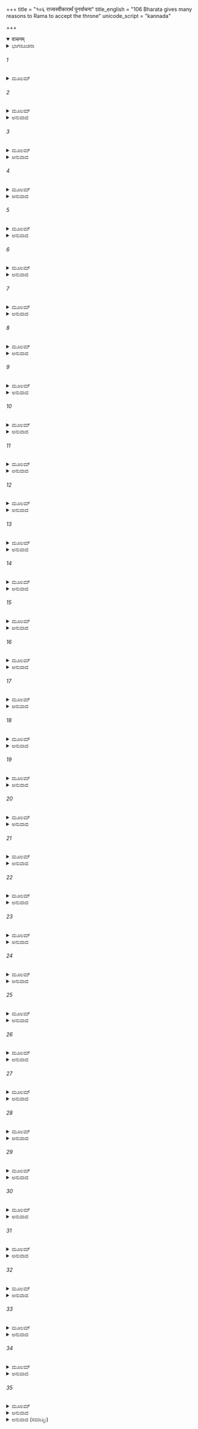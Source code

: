 +++
title = "१०६ राज्यस्वीकारार्थं पुनर्याचना"
title_english = "106 Bharata gives many reasons to Rama to accept the throne"
unicode_script = "kannada"

+++
<details open><summary>वाचनम्</summary>

<div class="audioEmbed"  caption="श्रीराम-हरिसीताराममूर्ति-घनपाठिभ्यां वचनम्" src="https://archive.org/download/Ramayana-recitation-Sriram-harisItArAmamUrti-Ghanapaati-v2/Kanda_2/Kanda_2_AYK-106-Raajya_Sweekaarardham_Punaryaachana.mp3"></div>
</details>



<details><summary>ಭಾಗಸೂಚನಾ</summary>

ಭರತನು ಶ್ರೀರಾಮನನ್ನು ಅಯೋಧ್ಯೆಗೆ ಹಿಂದಿರುಗಲು ಮತ್ತು ರಾಜ್ಯವನ್ನು ಸ್ವೀಕರಿಸಲು ಪುನಃ ಪ್ರಾರ್ಥಿಸಿದುದು
</details>

###### 1


<details><summary>ಮೂಲಮ್</summary>

ಏವಮುಕ್ತ್ವಾ ತು ವಿರತೇ ರಾಮೇ ವಚನಮರ್ಥವತ್ ।  
ತತೋ ಮಂದಾಕಿನೀತೀರೇ ರಾಮಂ ಪ್ರಕೃತಿವತ್ಸಲಮ್ ॥
</details>

###### 2


<details><summary>ಮೂಲಮ್</summary>

ಉವಾಚ ಭರತಶ್ಚಿತ್ರಂ ಧಾರ್ಮಿಕೋ ಧಾರ್ಮಿಕಂ ವಚಃ ।  
ಕೋ ಹಿ ಸ್ಯಾದೀದೃಶೋ ಲೋಕೇಯಾದೃಶಸ್ತ್ವಮರಿಂದಮ ॥
</details>

<details><summary>ಅನುವಾದ</summary>

ಇಂತಹ ಅರ್ಥಯುಕ್ತ ವಚನಗಳನ್ನು ಹೇಳಿ ಶ್ರೀರಾಮನು ಸುಮ್ಮನಾದಾಗ ಧರ್ಮಾತ್ಮಾ ಭರತನು ಮಂದಾಕಿನೀ ತೀರದಲ್ಲಿ ಪ್ರಜಾವತ್ಸಲ ಧರ್ಮಾತ್ಮಾ ಶ್ರೀರಾಮನಲ್ಲಿ ಹೀಗೆ ಹೇಳಿದನು - ಶತ್ರುದಮನ ರಘುವೀರನೇ! ಈ ಜಗತ್ತಿನಲ್ಲಿ ನಿನ್ನಂತಹವನು ಬೇರೆ ಯಾರು ಇರಬಲ್ಲನು.॥1-2॥
</details>

###### 3


<details><summary>ಮೂಲಮ್</summary>

ನ ತ್ವಾಂ ಪ್ರವ್ಯಥಯೇದ್ದುಖಂ ಪ್ರೀತಿರ್ವಾ ನ ಪ್ರಹರ್ಷಯೇತ್ ।  
ಸಮ್ಮತಶ್ಚಾಸಿ ವೃದ್ಧಾನಾಂ ತಾಂಶ್ಚ ಪೃಚ್ಛಸಿ ಸಂಶಯಾನ್ ॥
</details>

<details><summary>ಅನುವಾದ</summary>

ಯಾವುದೇ ದುಃಖವು ನಿನ್ನನ್ನು ವ್ಯಥಿತನನ್ನಾಗಿಸಲಾರದು. ಎಷ್ಟೇ ಪ್ರಿಯವಾದ ಮಾತಾಗಿದ್ದರೂ ನಿನ್ನನ್ನು ಹರ್ಷಿತ ವಾಗಿಸಲಾರದು. ವೃದ್ಧರಿಗೆ ಸಮ್ಮಾನನೀಯನಾಗಿದ್ದರೂ ನೀನು ಅವರಲ್ಲಿ ಸಂಶಯದ ಮಾತನ್ನು ಕೇಳುತ್ತಿರುವೆ.॥3॥
</details>

###### 4


<details><summary>ಮೂಲಮ್</summary>

ಯಥಾ ಮೃತಸ್ತಥಾ ಜೀವನ್ ಯಥಾಸತಿ ತಥಾಸತಿ ।  
ಯಸ್ಯೈಷ ಬುದ್ಧಿಲಾಭಃ ಸ್ಯಾತ್ ಪರಿತಪ್ಯೇತ ಕೇನ ಸಃ ॥
</details>

<details><summary>ಅನುವಾದ</summary>

ದೇಹದಿಂದ ಅಗಲಿದ ಜೀವಿಗೆ ತನ್ನ ಶರೀರಾದಿಗಳಲ್ಲಿ ಯಾವುದೇ ಸಂಬಂಧವಿರುವುದಿಲ್ಲವೋ ಹಾಗೆಯೇ ದೇಹದಲ್ಲಿ ಇರುವಾಗಲೇ ಅವುಗಳ ಸಂಬಂಧದಿಂದ ರಹಿತನಾಗಿರಬೇಕು. ವಸ್ತುವಿನ ಅಭಾವದಲ್ಲಿ ಅದರ ಕುರಿತು ರಾಗ-ದ್ವೇಷಗಳು ಇರುವುದಿಲ್ಲವೋ ಹಾಗೆಯೇ ಅವುಗಳು ಇದ್ದಾಗಲೂ ಮನುಷ್ಯನು ರಾಗ-ದ್ವೇಷರಹಿತನಾಗಿರಬೇಕು. ಇಂತಹ ವಿವೇಕಯುಕ್ತ ಬುದ್ಧಿ ಪ್ರಾಪ್ತವಾದಾಗ ಅವನಿಗೆ ಸಂತಾಪ ಏಕೆ ಆಗುತ್ತದೆ.॥4॥
</details>

###### 5


<details><summary>ಮೂಲಮ್</summary>

ಪರಾವರಜ್ಞೋ ಯಶ್ಚ ಸ್ಯಾದ್ ಯಥಾ ತ್ವಂ ಮನುಜಾಧಿಪ ।  
ಸ ಏವ ವ್ಯಸನಂ ಪ್ರಾಪ್ಯ ನ ವಿಷೀದಿತುಮರ್ಹತಿ ॥
</details>

<details><summary>ಅನುವಾದ</summary>

ನರೇಶ್ವರನೇ! ನಿಮ್ಮಂತೆ ಆತ್ಮಾ ಮತ್ತು ಅನಾತ್ಮಾ ಇವುಗಳ ಜ್ಞಾನವುಳ್ಳವನೇ ಸಂಕಟದಲ್ಲಿ ಸಿಲುಕಿದರೂ ವಿಷಾದಿಸುವುದಿಲ್ಲ.॥5॥
</details>

###### 6


<details><summary>ಮೂಲಮ್</summary>

ಅಮರೋಪಮಸತ್ತ್ವಸ್ತ್ವಂ ಮಹಾತ್ಮಾ ಸತ್ಯಸಂಗರಃ ।  
ಸರ್ವಜ್ಞಃ ಸರ್ವದರ್ಶೀ ಚ ಬುದ್ಧಿಮಾಂಶ್ಚಾಸಿ ರಾಘವ ॥
</details>

<details><summary>ಅನುವಾದ</summary>

ರಘುನಂದನ! ನೀನು ದೇವತೆಗಳಂತೆ ಸತ್ತ್ವಗುಣ ಸಂಪನ್ನ, ಮಹಾತ್ಮಾ, ಸತ್ಯಪ್ರತಿಜ್ಞ, ಸರ್ವಜ್ಞ, ಎಲ್ಲರ ಸಾಕ್ಷಿ ಮತ್ತು ಬುದ್ಧಿವಂತನಾಗಿರುವೆ.॥6॥
</details>

###### 7


<details><summary>ಮೂಲಮ್</summary>

ನ ತ್ವಾಮೇವಂಗುಣೈರ್ಯುಕ್ತಂ ಪ್ರಭವಾಭವಕೋವಿದಮ್ ।  
ಅವಿಷಹ್ಯತಮಂ ದುಃಖಮಾಸಾದಯಿತುಮರ್ಹತಿ ॥
</details>

<details><summary>ಅನುವಾದ</summary>

ಇಂತಹ ಉತ್ತಮ ಗುಣಗಳಿಂದ ಕೂಡಿದ ಮತ್ತು ಜನ್ಮ-ಮರಣದ ರಹಸ್ಯವನ್ನು ತಿಳಿದಿರುವ ನಿನ್ನ ಬಳಿಗೆ ಅಸಹ್ಯ ದುಃಖವು ಬರಲಾರದು.॥7॥
</details>

###### 8


<details><summary>ಮೂಲಮ್</summary>

ಪ್ರೋಷಿತೇ ಮಯಿ ಯತ್ಪಾಪಂ ಮಾತ್ರಾ ಮತ್ಕಾರಣಾತ್ಕೃತಮ್ ।  
ಕ್ಷುದ್ರಯಾ ತದನಿಷ್ಟಂ ಮೇ ಪ್ರಸೀದತು ಭವಾನ್ಮಮ ॥
</details>

<details><summary>ಅನುವಾದ</summary>

ನಾನು ಪರದೇಶದಲ್ಲಿದ್ದಾಗ ನೀಚ ವಿಚಾರವುಳ್ಳ ನನ್ನ ತಾಯಿಯು ನನಗಾಗಿ ಮಾಡಿದ ಪಾಪವು ನನಗೆ ಇಷ್ಟವಿಲ್ಲ; ಆದ್ದರಿಂದ ನೀನು ಅದನ್ನು ಕ್ಷಮಿಸಿ ನನ್ನ ಮೇಲೆ ಪ್ರಸನ್ನನಾಗ.॥8॥
</details>

###### 9


<details><summary>ಮೂಲಮ್</summary>

ಧರ್ಮಬಂಧೇನ ಬದ್ಧೋಽಸ್ಮಿ ತೇನೇಮಾಂ ನೇಹ ಮಾತರಮ್ ।  
ಹನ್ಮಿ ತೀವ್ರೇಣ ದಂಡೇನ ದಂಡಾರ್ಹಾಂ ಪಾಪಕಾರಿಣೀಮ್ ॥
</details>

<details><summary>ಅನುವಾದ</summary>

ನಾನು ಧರ್ಮ ಬಂಧನದಲ್ಲಿ ಬಂಧಿತನಾಗಿದ್ದೇನೆ, ಅದಕ್ಕಾಗಿ ಈ ಪಾಪ ಮಾಡಿರುವ ಹಾಗೂ ದಂಡನೀಯ ತಾಯಿಯನ್ನು ನಾನು ಕಠೋರ ದಂಡವನ್ನು ವಿಧಿಸಿ ಕೊಲ್ಲಲಾರೆನು.॥9॥
</details>

###### 10


<details><summary>ಮೂಲಮ್</summary>

ಕಥಂ ದಶರಥಾಜ್ಜಾತಃ ಶುಭಾಭಿಜನಕರ್ಮಣಃ ।  
ಜಾನನ್ ಧರ್ಮಮಧರ್ಮಂ ಚ ಕುರ್ಯಾಂ ಕರ್ಮ ಜುಗುಪ್ಸಿತಮ್ ॥
</details>

<details><summary>ಅನುವಾದ</summary>

ಕುಲ ಮತ್ತು ಕರ್ಮ ಎರಡೂ ಶುಭವಾಗಿದ್ದ ಮಹಾರಾಜರಿಂದ ಹುಟ್ಟಿ, ಧರ್ಮ ಮತ್ತು ಅಧರ್ಮಗಳನ್ನು ತಿಳಿದುಕೊಂಡು ನಾನು ಮಾತೃವಧರೂಪೀ ಲೋಕನಿಂದಿತ ಕರ್ಮ ಹೇಗೆ ಮಾಡಲಿ.॥10॥
</details>

###### 11


<details><summary>ಮೂಲಮ್</summary>

ಗುರುಃ ಕ್ರಿಯಾವಾನ್ ವೃದ್ಧಶ್ಚ ರಾಜಾ ಪ್ರೇತಃ ಪಿತೇತಿ ಚ ।  
ತಾತಂ ನ ಪರಿಗರ್ಹೇಽಯಂ ದೈವತಂ ಚೇತಿ ಸಂಸದಿ ॥
</details>

<details><summary>ಅನುವಾದ</summary>

ಮಹಾರಾಜರು ನನ್ನ ಗುರುಗಳು, ಶ್ರೇಷ್ಠ ಯಜ್ಞಕರ್ಮ ಮಾಡುವವರು, ವೃದ್ಧರೂ, ರಾಜರೂ, ತಂದೆಯೂ ಮತ್ತು ದೇವತೆಯೂ ಆಗಿದ್ದರು. ಈಗ ಪರಲೋಕವಾಸಿಗಳಾಗಿದ್ದಾರೆ, ಆದ್ದರಿಂದ ತುಂಬಿದ ಸಭೆಯಲ್ಲಿ ಅವರನ್ನು ನಿಂದಿಸುವುದಿಲ್ಲ.॥11॥
</details>

###### 12


<details><summary>ಮೂಲಮ್</summary>

ಕೋ ಹಿ ಧರ್ಮಾರ್ಥಯೋರ್ಹೀನಮೀದೃಶಂ ಕರ್ಮ ಕಿಲ್ಬಿಷಮ್ ।  
ಸ್ತ್ರಿಯಃ ಪ್ರಿಯಚಿಕೀರ್ಷುಃ ಸನ್ ಕುರ್ಯಾದ್ಧರ್ಮಜ್ಞ ಧರ್ಮವಿತ್ ॥
</details>

<details><summary>ಅನುವಾದ</summary>

ಧರ್ಮಜ್ಞ ರಘುನಂದನ! ಧರ್ಮವನ್ನು ತಿಳಿದಿದ್ದರೂ ಪತ್ನಿಗೆ ಪ್ರಿಯವನ್ನುಂಟುಮಾಡುವ ಇಚ್ಛೆಯಿಂದ ಇಂತಹ ಧರ್ಮ ಮತ್ತು ಅರ್ಥಹೀನ ಕುತ್ಸಿತ ಕರ್ಮವನ್ನು ಯಾವ ಮನುಷ್ಯನು ತಾನೇ ಮಾಡಬಲ್ಲನು.॥12॥
</details>

###### 13


<details><summary>ಮೂಲಮ್</summary>

ಅಂತಕಾಲೇ ಹಿ ಭೂತಾನಿ ಮುಹ್ಯಂತೀತಿ ಪುರಾಶ್ರುತಿಃ ।  
ರಾಜ್ಞೈವಂ ಕುರ್ವತಾ ಲೋಕೇ ಪ್ರತ್ಯಕ್ಷಾ ಸಾ ಶ್ರುತಿಃ ಕೃತಾ ॥
</details>

<details><summary>ಅನುವಾದ</summary>

‘ಅಂತ್ಯ ಕಾಲದಲ್ಲಿ ಎಲ್ಲ ಪ್ರಾಣಿಗಳು ಮೋಹಿತರಾಗುತ್ತಾರೆ - ಅವರ ಬುದ್ಧಿನಷ್ಟವಾಗುತ್ತದೆ’ ಎಂಬ ಲೋಕೋಕ್ತಿ ಇದೆ. ದಶರಥ ಮಹಾರಾಜರು ಇಂತಹ ಕಠೋರ ಕರ್ಮಮಾಡಿ ಆ ಲೋಕೋಕ್ತಿಯನ್ನು ಸತ್ಯವಾಗಿಸಿದರು.॥13॥
</details>

###### 14


<details><summary>ಮೂಲಮ್</summary>

ಸಾರ್ಧ್ವರ್ಥಮಭಿಸಂಧಾಯ ಕ್ರೋಧಾನ್ಮೋಹಾಚ್ಚ ಸಾಹಸಾತ್ ।  
ತಾತಸ್ಯ ಯದತೀಕ್ರಾಂತಂ ಪ್ರತ್ಯಾಹರತು ತದ್ ಭವಾನ್ ॥
</details>

<details><summary>ಅನುವಾದ</summary>

ತಂದೆಯವರು ಕ್ರೋಧ, ಮೋಹ ಮತ್ತು ಸಾಹಸದಿಂದ ಸರಿ ಎಂದು ತಿಳಿದು ಮಾಡಿದ ಧರ್ಮದ ಉಲ್ಲಂಘನೆಯನ್ನು ನೀನು ಸರಿಪಡಿಸು - ಅದರ ಸುಧಾರಣೆ ಮಾಡು.॥14॥
</details>

###### 15


<details><summary>ಮೂಲಮ್</summary>

ಪಿತುರ್ಹಿ ಸಮತಿಕ್ರಾಂತಂ ಪುತ್ರೋ ಯಃ ಸಾಧು ಮನ್ಯತೇ ।  
ತದಪತ್ಯಂ ಮತಂ ಲೋಕೇ ವಿಪರೀತಮತೋಽನ್ಯಥಾ ॥
</details>

<details><summary>ಅನುವಾದ</summary>

ತಂದೆಯು ಮಾಡಿದ ತಪ್ಪನ್ನು ಯಾವ ಪುತ್ರನು ಸರಿಪಡಿಸುವನೋ, ಅವನೇ ಲೋಕದಲ್ಲಿ ಉತ್ತಮ ಸಂತಾನವೆಂದು ತಿಳಿಯಲಾಗಿದೆ. ಇದಕ್ಕೆ ವಿಪರೀತವಾಗಿ ನಡೆಯುವವನು ಪಿತನ ಶ್ರೇಷ್ಠಸಂತಾನವಲ್ಲ.॥15॥
</details>

###### 16


<details><summary>ಮೂಲಮ್</summary>

ತದಪತ್ಯಂ ಭವಾನಸ್ತು ಮಾ ಭವಾನ್ ದುಷ್ಕೃತಂ ಪಿತುಃ ।  
ಅತಿ ಯತ್ ತತ್ ಕೃತಂ ಕರ್ಮ ಲೋಕೇಧೀರವಿಗರ್ಹಿತಮ್ ॥
</details>

<details><summary>ಅನುವಾದ</summary>

ಆದ್ದರಿಂದ ನೀನು ಪಿತನ ಯೋಗ್ಯ ಸಂತಾನವಾಗಿರು. ಅವರ ಅನುಚಿತ ಕರ್ಮವನ್ನು ಸಮರ್ಥಿಸಬೇಡ. ಅವರು ಈಗ ಮಾಡಿದುದು ಧರ್ಮದ ಮೇರೆ ಮೀರಿದುದು. ಜಗತ್ತಿನಲ್ಲಿ ಧೀರಪುರುಷರು ಅದನ್ನು ನಿಂದಿಸುತ್ತಾರೆ.॥16॥
</details>

###### 17


<details><summary>ಮೂಲಮ್</summary>

ಕೈಕೇಯೀಂ ಮಾಂ ಚ ತಾತಂ ಚ ಸುಹೃದೋ ಬಾಂಧವಾಂಶ್ಚ ನಃ ।  
ಪೌರಜಾನಪದಾನ್ ಸರ್ವಾಂಸಾತು ಸರ್ವಮಿದಂ ಭವಾನ್ ॥
</details>

<details><summary>ಅನುವಾದ</summary>

ಕೈಕೇಯಿಯ, ನನ್ನ, ತಂದೆಯ, ಸುಹೃದರ, ಬಂಧು-ಬಾಂಧವರ, ಪುರವಾಸಿಗಳ, ರಾಷ್ಟ್ರದ ಪ್ರಜೆಯ - ಹೀಗೆ ಎಲ್ಲರ ರಕ್ಷಣೆಗಾಗಿ ನೀನು ನನ್ನ ಪ್ರಾರ್ಥನೆಯನ್ನು ಸ್ವೀಕರಿಸು.॥17॥
</details>

###### 18


<details><summary>ಮೂಲಮ್</summary>

ಕ್ವ ಚಾರಣ್ಯಂ ಕ್ವ ಚ ಕ್ಷಾತ್ರಂ ಕ್ವ ಜಟಾಃ ಕ್ವ ಚ ಪಾಲನಮ್ ।  
ಈದೃಶಂ ವ್ಯಾಹತಂ ಕರ್ಮ ನ ಭವಾನ್ ಕರ್ತುಮರ್ಹತಿ ॥
</details>

<details><summary>ಅನುವಾದ</summary>

ಎಲ್ಲಿ ವನವಾಸ, ಎಲ್ಲಿ ಕ್ಷಾತ್ರಧರ್ಮ? ಎಲ್ಲಿ ಜಟಾಧಾರಣ, ಎಲ್ಲಿ ಪ್ರಜಾಪಾಲನ? ಇಂತಹ ಪರಸ್ಪರ ವಿರೋಧಿ ಕರ್ಮವನ್ನು ನೀನು ಮಾಡಬಾರದು.॥18॥
</details>

###### 19


<details><summary>ಮೂಲಮ್</summary>

ಏಷ ಹಿ ಪ್ರಥಮೋ ಧರ್ಮಃ ಕ್ಷತ್ರಿಯಾಸ್ಯಾಭಿಷೇಚನಮ್ ।  
ಯೇನ ಶಕ್ಯಂ ಮಹಾಪ್ರಾಜ್ಞ ಪ್ರಜಾನಾಂ ಪರಿಪಾಲನಮ್ ॥
</details>

<details><summary>ಅನುವಾದ</summary>

ಮಹಾಪ್ರಾಜ್ಞನೇ! ಕ್ಷತ್ರಿಯನು ರಾಜ್ಯಾಭಿಷಿಕ್ತನಾಗುವುದು ಅವನಿಗೆ ಮೊದಲನೆಯ ಧರ್ಮವಾಗಿದೆ. ಅದರಿಂದ ಅವನು ಚೆನ್ನಾಗಿ ಪ್ರಜೆಯನ್ನು ಪಾಲಿಸಬಲ್ಲನು.॥19॥
</details>

###### 20


<details><summary>ಮೂಲಮ್</summary>

ಕಶ್ಚ ಪ್ರತ್ಯಕ್ಷಮುತ್ಸೃಜ್ಯ ಸಂಶಯಸ್ಥಮಲಕ್ಷಣಮ್ ।  
ಆಯತಿಸ್ಥಂ ಚರೇದ್ಧರ್ಮಂ ಕ್ಷತ್ರಬಂಧುರನಿಶ್ಚಿತಮ್ ॥
</details>

<details><summary>ಅನುವಾದ</summary>

ಪ್ರತ್ಯಕ್ಷ ಸುಖದ ಸಾಧನವಾದ ಪ್ರಜಾಪಾಲನರೂಪೀ ಧರ್ಮವನ್ನು ಪರಿತ್ಯಜಿಸಿ, ಸಂಶಯದಲ್ಲಿ ಸ್ಥಿತನಾಗಿ, ಸುಖದ ಲಕ್ಷಣಗಳಿಂದ ರಹಿತನಾಗಿ, ಭವಿಷ್ಯದಲ್ಲಿ ಫಲ ಕೊಡುವ ಅನಿಶ್ಚಿತ ಧರ್ಮವನ್ನು ಆಚರಿಸುವ ಕ್ಷತ್ರಿಯನು ಯಾರು ತಾನೇ ಇರಬಲ್ಲನು.॥20॥
</details>

###### 21


<details><summary>ಮೂಲಮ್</summary>

ಅಥ ಕ್ಲೇಶಜಮೇವ ತ್ವಂ ಧರ್ಮಂ ಚರಿತುಮಿಚ್ಛಸಿ ।  
ಧರ್ಮೇಣ ಚತುರೋ ವರ್ಣಾನ್ ಪಾಲಯನ್ ಕ್ಲೇಶಮಾಪ್ನುಹಿ ॥
</details>

<details><summary>ಅನುವಾದ</summary>

ನೀನು ಕ್ಲೇಶಸಾಧ್ಯ ಧರ್ಮವನ್ನೇ ಆಚರಿಸಲು ಬಯಸುವೆಯಾದರೆ ಧರ್ಮಾನುಸಾರ ನಾಲ್ಕೂ ವರ್ಣಗಳನ್ನು ಪಾಲಿಸುತ್ತಲೇ ಕಷ್ಟಪಡಬಾರದೇಕೆ.॥21॥
</details>

###### 22


<details><summary>ಮೂಲಮ್</summary>

ಚತುರ್ಣಾಮಾಶ್ರಮಾಣಾಂ ಹಿ ಗಾರ್ಹಸ್ಥ್ಯಂ ಶ್ರೇಷ್ಠಮುತ್ತಮಮ್ ।  
ಆಹುರ್ಧರ್ಮಜ್ಞ ಧರ್ಮಜ್ಞಾಸ್ತಂ ಕಥಂ ತ್ಯಕ್ತುಮಿಚ್ಛಸಿ ॥
</details>

<details><summary>ಅನುವಾದ</summary>

ಧರ್ಮಜ್ಞ ರಘುನಂದನ! ಧರ್ಮಜ್ಞನಾದ ಪುರುಷರು ನಾಲ್ಕು ಆಶ್ರಮಗಳಲ್ಲಿ ಗಾರ್ಹಸ್ಥ್ಯವನ್ನೇ ಶ್ರೇಷ್ಠವೆಂದು ಹೇಳುತ್ತಾರೆ. ಮತ್ತೆ ನೀನು ಅದನ್ನು ಪರಿತ್ಯಾಗ ಏಕೆ ಮಾಡಲು ಬಯಸುತ್ತಿರುವೆ.॥22॥
</details>

###### 23


<details><summary>ಮೂಲಮ್</summary>

ಶ್ರುತೇನ ಬಾಲಃ ಸ್ಥಾನೇನ ಜನ್ಮನಾ ಭವತೋ ಹ್ಯಹಮ್ ।  
ಸ ಕಥಂ ಪಾಲಯಿಷ್ಯಾಮಿ ಭೂಮಿಂ ಭವತಿ ತಿಷ್ಠತಿ ॥
</details>

<details><summary>ಅನುವಾದ</summary>

ಶಾಸ್ತ್ರಜ್ಞಾನ ಮತ್ತು ವಯಸ್ಸು ಎರಡೂ ದೃಷ್ಟಿಯಿಂದ ನಿನಗಿಂತ ನಾನು ಸಣ್ಣ ಬಾಲಕನಾಗಿದ್ದೇನೆ. ಹಾಗಿರುವಾಗ ನೀನಿರುವಾಗ ನಾನು ರಾಜ್ಯವನ್ನು ಹೇಗೆ ಪಾಲಿಸುವೆನು.॥23॥
</details>

###### 24


<details><summary>ಮೂಲಮ್</summary>

ಹೀನಬುದ್ಧಿಗುಣೋ ಬಾಲೋ ಹೀನಃಸ್ಥಾನೇನ ಚಾಪ್ಯಹಮ್ ।  
ಭವತಾ ಚ ವಿನಾಭೂತೋ ನ ವರ್ತಯಿತುಮುತ್ಸಹೇ ॥
</details>

<details><summary>ಅನುವಾದ</summary>

ನಾನು ಬುದ್ಧಿ ಹಾಗೂ ಗುಣ ಎರಡರಿಂದಲೂ ಹೀನನಾಗಿದ್ದೇನೆ, ಬಾಲಕನಾಗಿದ್ದೇನೆ, ನನ್ನ ಸ್ಥಾನವು ನಿನಗಿಂತ ಬಹಳ ಸಣ್ಣದಾಗಿದೆ; ಆದ್ದರಿಂದ ನಾನು ನೀನಲ್ಲದೆ ಜೀವಿಸಿಯೂ ಇರಲಾರೆನು. ಹಾಗಿರುವಾಗ ರಾಜ್ಯವಾಳುವ ಮಾತು ಹೇಗೆ ಸಂಭವಿಸಬಹುದು.॥24॥
</details>

###### 25


<details><summary>ಮೂಲಮ್</summary>

ಇದಂ ನಿಖಿಲಮಪ್ಯಗ್ರ್ಯಂ ರಾಜ್ಯಂ ಪಿತ್ರ್ಯಮಕಂಟಕಮ್ ।  
ಅನುಶಾಧಿ ಸ್ವಧರ್ಮೇಣ ಧರ್ಮಜ್ಞ ಸಹ ಬಾಂಧವೈಃ ॥
</details>

<details><summary>ಅನುವಾದ</summary>

ಧರ್ಮಜ್ಞ ರಘುನಂದನ! ತಂದೆಯ ಈ ಇಡೀ ರಾಜ್ಯವು ಶ್ರೇಷ್ಠ ಮತ್ತು ನಿಷ್ಕಂಟಕವಾಗಿದೆ, ಆದ್ದರಿಂದ ನೀನು ಬಂಧು-ಬಾಂಧವರೊಂದಿಗೆ ಸ್ವಧರ್ಮಾನುಸಾರ ಅದನ್ನು ಪಾಲಿಸು.॥25॥
</details>

###### 26


<details><summary>ಮೂಲಮ್</summary>

ಇಹೈವ ತ್ವಾಭಿಷಿಂಚಂತು ಸರ್ವಾಃ ಪ್ರಕೃತಯಃ ಸಹ ।  
ಋತ್ವಿಜಃ ಸವಸಿಷ್ಠಾಶ್ಚ ಮಂತ್ರವಿನ್ಮಂತ್ರಕೋವಿದಾಃ ॥
</details>

<details><summary>ಅನುವಾದ</summary>

ಮಂತ್ರಜ್ಞ ರಘುವೀರ! ಮಂತ್ರಗಳ ಜ್ಞಾತಾ ಮಹರ್ಷಿ ವಸಿಷ್ಠಾದಿ ಎಲ್ಲ ಋತ್ವಿಜರೂ, ಮಂತ್ರಿಗಳೂ, ಸೇನಾಪತಿಗಳೂ, ಪ್ರಜೆಗಳೂ ಆದಿ ಎಲ್ಲ ಪ್ರಕೃತಿಗಳು ಇಲ್ಲಿ ಉಪಸ್ಥಿತರಾಗಿದ್ದಾರೆ. ಇವರೆಲ್ಲರೂ ಇಲ್ಲೇ ನಿನ್ನ ಪಟ್ಟಾಭಿಷೇಕ ಮಾಡುವರು.॥26॥
</details>

###### 27


<details><summary>ಮೂಲಮ್</summary>

ಅಭಿಷಿಕ್ತಸ್ತ್ವಮಸ್ಮಾಭಿರಯೋಧ್ಯಾಂ ಪಾಲನೇ ವ್ರಜ ।  
ವಿಜಿತ್ಯ ತರಸಾ ಲೋಕಾನ್ ಮರುದ್ಭಿರಿವ ವಾಸವಃ ॥
</details>

<details><summary>ಅನುವಾದ</summary>

ನಮ್ಮಿಂದ ಪಟ್ಟಾಭಿಷಿಕ್ತನಾಗಿ ನೀನು ಮುರುದ್ಗಣರಿಂದ ಅಭಿಷಿಕ್ತನಾದ ಇಂದ್ರನಂತೆ ಬೇಗನೇ ಎಲ್ಲ ಲೋಕಗಳನ್ನು ಗೆದ್ದು ಪ್ರಜೆಯನ್ನು ಪಾಲಿಸಲು ಅಯೋಧ್ಯೆಗೆ ದಯಮಾಡಿಸು.॥27॥
</details>

###### 28


<details><summary>ಮೂಲಮ್</summary>

ಋಣಾನಿ ತ್ರೀಣ್ಯಪಾಕುರ್ವನ್ ದುರ್ಹೃದಃ ಸಾಧು ನಿರ್ದಹನ್ ।  
ಸುಹೃದಸ್ತರ್ಪಯನ್ ಕಾಮೈಸ್ತ್ವಮೇವಾತ್ರಾನುಶಾಧಿಮಾಮ್ ॥
</details>

<details><summary>ಅನುವಾದ</summary>

ಅಲ್ಲಿ ದೇವತೆ, ಋಷಿ ಮತ್ತು ಪಿತೃಗಳ ಋಣವನ್ನು ತೀರಿಸುತ್ತಾ, ದುಷ್ಟ ಶತ್ರುಗಳನ್ನು ಚೆನ್ನಾಗಿ ದಮನಮಾಡಿ ಮಿತ್ರರಿಗೆ ಇಚ್ಛಾನುಸಾರ ವಸ್ತುಗಳಿಂದ ತೃಪ್ತಿಪಡಿಸುತ್ತಾ ನೀನೇ ಅಯೋಧ್ಯೆಯಲ್ಲಿ ನನಗೆ ಧರ್ಮದ ಉಪದೇಶಮಾಡು.॥28॥
</details>

###### 29


<details><summary>ಮೂಲಮ್</summary>

ಅದ್ಯಾರ್ಯ ಮುದಿತಾಃ ಸಂತು ಸುಹೃದಸ್ತೇಽಭಿಷೇಚನೇ ।  
ಅದ್ಯ ಭೀತಾಃ ಪಲಾಯಂತು ದುಷ್ಪ್ರದಾಸ್ತೇ ದಿಶೋ ದಶ ॥
</details>

<details><summary>ಅನುವಾದ</summary>

ಆರ್ಯ! ನಿನ್ನ ಅಭಿಷೇಕ ನೆರವೇರಿದ ಬಳಿಕ ಸುಹೃದರು ಸಂತೋಷಪಡುವರು ಮತ್ತು ದುಃಖಕೊಡುವ ನಿನ್ನ ಶತ್ರುಗಳು ಭಯಗೊಂಡು ಹತ್ತು ದಿಕ್ಕುಗಳಿಗೆ ಓಡಿಹೋಗುವರು.॥29॥
</details>

###### 30


<details><summary>ಮೂಲಮ್</summary>

ಆಕ್ರೋಶಂ ಮಮ ಮಾತುಶ್ಚ ಪ್ರಮೃಜ್ಯ ಪುರುಷರ್ಷಭ ।  
ಅದ್ಯ ತತ್ರಭವಂತಂ ಚ ಪಿತರಂ ರಕ್ಷ ಕಿಲ್ಬಿಷಾತ್ ॥
</details>

<details><summary>ಅನುವಾದ</summary>

ಪುರುಷ ಪ್ರವರ! ಇಂದು ನೀನು ನನ್ನ ತಾಯಿಯ ಕಳಂಕವನ್ನು ತೊಳೆದುಹಾಕಿ ಪೂಜ್ಯ ತಂದೆಯವರನ್ನು ನಿಂದೆಯಿಂದ ಪಾರುಮಾಡು.॥30॥
</details>

###### 31


<details><summary>ಮೂಲಮ್</summary>

ಶಿರಸಾ ತ್ವಾಭಿಯಾಚೇಽಹಂ ಕುರುಷ್ವ ಕರುಣಾಂಮಯಿ ।  
ಬಾಂಧವೇಷು ಚ ಸರ್ವೇಷು ಭೂತೇಷ್ವಿವಮಹೇಶ್ವರಃ ॥
</details>

<details><summary>ಅನುವಾದ</summary>

ನಾನು ನಿನ್ನ ಚರಣಗಳಲ್ಲಿ ತಲೆಯನ್ನಿಟ್ಟು ಯಾಚಿಸುತ್ತಿದ್ದೇನೆ. ನೀನು ನನ್ನ ಮೇಲೆ ದಯೆಮಾಡು. ಮಹಾದೇವನು ಎಲ್ಲ ಪ್ರಾಣಿಗಳ ಮೇಲೆ ಅನುಗ್ರಹ ಮಾಡುವಂತೆ ನೀನೂ ನಿನ್ನ ಬಂಧು ಬಾಂಧವರ ಮೇಲೆ ಕೃಪೆಮಾಡು.॥31॥
</details>

###### 32


<details><summary>ಮೂಲಮ್</summary>

ಅಥವಾ ಪ್ರಷ್ಠತಃ ಕೃತ್ವಾ ವನಮೇವ ಭವಾನಿತಃ ।  
ಗಮಿಷ್ಯತಿ ಗಮಿಷ್ಯಾಮಿ ಭವತಾ ಸಾರ್ಧಮಪ್ಯಹಮ್ ॥
</details>

<details><summary>ಅನುವಾದ</summary>

ಅಥವಾ ನೀನು ನನ್ನ ಪ್ರಾರ್ಥನೆಯನ್ನು ಅಲ್ಲಗಳೆದು ಇಲ್ಲಿಂದ ವನಕ್ಕೆ ಹೋಗುವಿಯಾದರೆ ನಾನೂ ನಿನ್ನ ಜೊತೆಗೆ ಬರುವೆನು.॥32॥
</details>

###### 33


<details><summary>ಮೂಲಮ್</summary>

ತಥಾಭಿರಾಮೋ ಭರತೇನ ತಾಮ್ಯತಾ  
ಪ್ರಸಾದ್ಯಮಾನಃ ಶಿರಸಾ ಮಹೀಪತಿಃ ।  
ನಚೈವ ಚಕ್ರೇ ಗಮನಾಯ ಸತ್ತ್ವವಾನ್  
ಮತಿಂ ಪಿತುಸ್ತದ್ವಚನೇ ಪ್ರತಿಷ್ಠಿತಃ ॥
</details>

<details><summary>ಅನುವಾದ</summary>

ಗ್ಲಾನಿಗೊಂಡ ಭರತನು ಮನೋಭಿರಾಮ ರಾಜಾ ಶ್ರೀರಾಮನನ್ನು ಅವನ ಚರಣಗಳ ಮೇಲೆ ಬಿದ್ದು ಪ್ರಸನ್ನಗೊಳಿಸಲು ಪ್ರಯತ್ನಿಸುತ್ತಿದ್ದರೂ, ಸತ್ವಗುಣ ಸಂಪನ್ನ ರಘುನಾಥನು ತಂದೆಯ ಆಜ್ಞೆಯಲ್ಲೇ ದೃಢವಾಗಿ ಇದ್ದು ಅಯೋಧ್ಯೆಗೆ ಹೋಗುವ ವಿಚಾರವನ್ನು ಮಾಡಲಿಲ್ಲ.॥33॥
</details>

###### 34


<details><summary>ಮೂಲಮ್</summary>

ತದದ್ಭುತಂ ಸ್ಥೈರ್ಯಮವೇಕ್ಷ್ಯ ರಾಘವೇ  
ಸಮಂ ಜನೋ ಹರ್ಷಮವಾಪ ದುಃಖಿತಃ ।  
ನ ಯಾತ್ಯಯೋಧ್ಯಾಮಿತಿ ದುಃಖಿತೋಽಭವತ್  
ಸ್ಥಿರಪ್ರತಿಜ್ಞತ್ವಮವೇಕ್ಷ್ಯ ಹರ್ಷಿತಃ ॥
</details>

<details><summary>ಅನುವಾದ</summary>

ಶ್ರೀರಾಮಚಂದ್ರನ ಆ ಅದ್ಭುತ ದೃಢತೆಯನ್ನು ನೋಡಿ ಎಲ್ಲ ಜನರು ಒಟ್ಟಿಗೆ ದುಃಖಿಗಳಾದರು ಮತ್ತು ಹರ್ಷಿತರೂ ಆದರು. ಇವನು ಅಯೋಧ್ಯೆಗೆ ಹೋಗುವುದಿಲ್ಲ ಎಂದು ಯೋಚಿಸಿ ದುಃಖಿತರಾದರು ಹಾಗೂ ಪ್ರತಿಜ್ಞಾಪಾಲನೆಯಲ್ಲಿ ಅವನ ದೃಢತೆಯನ್ನು ನೋಡಿ ಎಲ್ಲರಿಗೆ ಹರ್ಷವಾಯಿತು.॥34॥
</details>

###### 35


<details><summary>ಮೂಲಮ್</summary>

ತಮೃತ್ವಿಜೋ ನೈಗಮಯೂಥವಲ್ಲಭಾ -  
ಸ್ತಥಾ ವಿಸಂಜ್ಞಾಶ್ರುಕಲಾಶ್ಚ ಮಾತರಃ ।  
ತಥಾ ಬ್ರುವಾಣಂ ಭರತಂ ಪ್ರತುಷ್ಟುವುಃ  
ಪ್ರಣಮ್ಯ ರಾಮಂ ಚ ಯಯಾಚಿರೇ ಸಹ ॥
</details>

<details><summary>ಅನುವಾದ</summary>

ಆಗ ಋತ್ವಿಜರು, ಪುರವಾಸಿಗಳು, ಬೇರೆ-ಬೇರೆ ಸಮುದಾಯದ ಮುಖಂಡರು ಮತ್ತು ತಾಯಂದಿರು ನಿಶ್ಚೇಷ್ಟಿತರಾಗಿ ಕಂಬನಿ ಸುರಿಸುತ್ತಾ ಭರತನು ಆಡಿದ ಮಾತುಗಳ ಬಗ್ಗೆ ಭಾರಿ-ಭಾರಿ ಪ್ರಶಂಸೆ ಮಾಡತೊಡಗಿದರು. ಅವರೆಲ್ಲರೂ ಅವನೊಂದಿಗೆ ಯೋಗ್ಯತಾನುಸಾರ ಶ್ರೀರಾಮನ ಎದುರಿಗೆ ವಿನೀತರಾಗಿ ಅವನಲ್ಲಿ ಅಯೋಧ್ಯೆಗೆ ಮರಳಿ ಬರಲು ಯಾಚಿಸುತ್ತಿದ್ದರು.॥35॥
</details>

<details><summary>ಅನುವಾದ (ಸಮಾಪ್ತಿಃ)</summary>

ಶ್ರೀವಾಲ್ಮೀಕಿ ವಿರಚಿತ ಆರ್ಷರಾಮಾಯಣ ಆದಿಕಾವ್ಯದ ಅಯೋಧ್ಯಾಕಾಂಡದಲ್ಲಿ ಒಂದು ನೂರ ಆರನೆಯ ಸರ್ಗ ಪೂರ್ಣವಾಯಿತು ॥106॥
</details>
